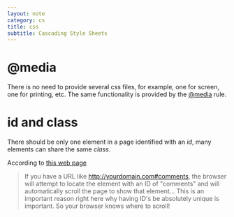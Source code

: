 ```yaml
---
layout: note
category: cs
title: css
subtitle: Cascading Style Sheets
---
```


@media
=======
There is no need to provide several css files, for example, one for screen, one
for printing, etc. The same functionality is provided by the
[@media](http://www.w3schools.com/css/css_mediatypes.asp) rule.

id and class
============

There should be only one element in a page identified with an *id*, many
elements can share the same *class*.

According to [this web page](http://css-tricks.com/the-difference-between-id-and-class/)

> If you have a URL like http://yourdomain.com#comments, the browser will
> attempt to locate the element with an ID of "comments" and will automatically
> scroll the page to show that element... This is an important reason right here
> why having ID's be absolutely unique is important. So your browser knows where
> to scroll!


